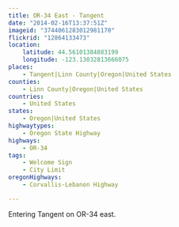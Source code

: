 ```yaml
---
title: OR-34 East - Tangent
date: "2014-02-16T13:37:51Z"
imageid: "3744061283012981170"
flickrid: "12864133473"
location:
    latitude: 44.56101384883199
    longitude: -123.13032813666075
places:
    - Tangent|Linn County|Oregon|United States
counties:
    - Linn County|Oregon|United States
countries:
    - United States
states:
    - Oregon|United States
highwaytypes:
    - Oregon State Highway
highways:
    - OR-34
tags:
    - Welcome Sign
    - City Limit
oregonHighways:
    - Corvallis-Lebanon Highway

---
```

Entering Tangent on OR-34 east.